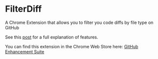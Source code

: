 FilterDiff
==========

A Chrome Extension that allows you to filter you code diffs by file type on GitHub

See this [post](http://www.dtwigs.com/blog/github-enhancement-suite/) for a full explanation of features.

You can find this extension in the Chrome Web Store here: [GitHub Enhancement Suite](https://chrome.google.com/webstore/detail/github-enhancement-suite/eiehflbilhldhfbnolbnggcapbjmnpmo)
